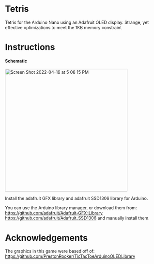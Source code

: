 # Tetris
Tetris for the Arduino Nano using an Adafruit OLED display. Strange, yet effective optimizations to meet the 1KB memory constraint


# Instructions
<h4>Schematic</h4>
<img width="404" alt="Screen Shot 2022-04-16 at 5 08 15 PM" src="https://user-images.githubusercontent.com/43306846/163695023-d06977f0-462d-47eb-8f0e-d9414e2d0cef.png">

Install the adafruit GFX library and adafruit SSD1306 library for Arduino. 

You can use the Arduino library manager, or download them from:
https://github.com/adafruit/Adafruit-GFX-Library
https://github.com/adafruit/Adafruit_SSD1306 
and manually install them.

# Acknowledgements

The graphics in this game were based off of: 
https://github.com/PrestonRooker/TicTacToeArduinoOLEDLibrary
